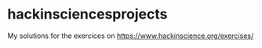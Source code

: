 # hackinsciencesprojects
My solutions for the exercices on https://www.hackinscience.org/exercises/
